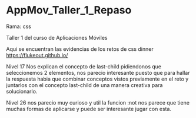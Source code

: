 # AppMov_Taller_1_Repaso

Rama: css

Taller 1 del curso de Aplicaciones Móviles

Aqui se encuentran las evidencias de los retos de css dinner https://flukeout.github.io/

Nivel 17
Nos explican el concepto de last-child pidiendonos que seleccionemos 2 elementos, nos parecio interesante puesto que para hallar la respuesta habia que combinar conceptos vistos previamente en el reto y juntarlos con el concepto last-child de una manera creativa para solucionarlo.

Nivel 26
nos parecio muy curioso y util la funcion :not nos parece que tiene muchas formas de aplicarse y puede ser interesante jugar  con esta.
